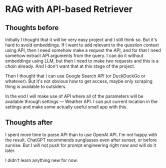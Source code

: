 # RAG with API-based Retriever

## Thoughts before

Initially I thought that it will be very easy project and I still think so. But it's hard to avoid embeddings. If I want to add relevant to the question context using API, then I need somehow make a request the API, and for that I need somehow extract API arguments from the query. I can do it without embeddings using LLM, but then I need to make *two* requests and this is a *chain* already. And I don't want that at this stage of the project.

Then I thought that I can use Google Search API (or DuckDuckGo or whatever). But it's not obvious how to get access, maybe only scraping thing is available to outsiders.

In the end I will make use of API where all of the parameters will be available through settings — Weather API. I can put current location in the settings and make some actually useful small app with this.


## Thoughts after

I spent more time to parse API than to use OpenAI API. I'm not happy with the result. ChatGPT recommends sunglasses even after sunset, or before sunrise. But I will not push for prompt engineering right now and will do it later.

I didn't learn anything new for now.
